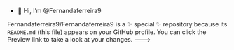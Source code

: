 - 👋 Hi, I’m @Fernandaferreira9
  
Fernandaferreira9/Fernandaferreira9 is a ✨ special ✨ repository because its `README.md` (this file) appears on your GitHub profile.
You can click the Preview link to take a look at your changes.
--->
